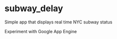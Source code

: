 subway_delay
============

Simple app that displays real time NYC subway status

Experiment with Google App Engine
